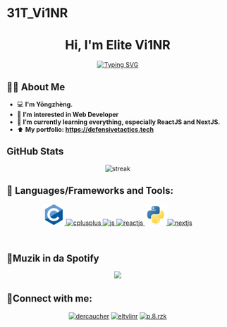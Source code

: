 # 31T_Vi1NR 
<h1 align="center">Hi, I'm Elite Vi1NR </h1>  

<p align="center">
     <a href="https://www.facebook.com/thenews.of.bayern"><img src="https://readme-typing-svg.herokuapp.com?font=Fira+Code&pause=1000&color=00FFFF&width=500&lines=Legends+Live+For3ver+But+Rebels+Never+D1e" alt="Typing SVG" /></a>
 </p>


## 🙋‍♂️ About Me

- 💻 **I'm Yōngzhèng.** 
- 👀 **I’m interested in Web Developer**
- 🌱 **I’m currently learning everything, especially ReactJS and NextJS.**
- ⬆️ **My portfolio: https://defensivetactics.tech**

## GitHub Stats
<p align="center">
        <img title="🔥 Get streak stats for your profile here: git.io/streak-stats" alt="streak" src="https://streak-stats.demolab.com?user=Leon28Phongretzka&theme=dark-smoky&hide_border=true&locale=de&date_format=j%20M%5B%20Y%5D&card_width=500"/>
    </a>
</p>


## 🚀 Languages/Frameworks and Tools: 

<p align="center">
     <a href="https://www.cprogramming.com/" target="_blank"> <img src="https://raw.githubusercontent.com/devicons/devicon/master/icons/c/c-original.svg" alt="c" width="48" height="48"/> </a> 
     <a href="https://www.w3schools.com/cpp/" target="_blank"> <img src="https://user-images.githubusercontent.com/82562559/189319194-55e984e0-f0e5-4d2c-9676-48fc5b2ca815.png" alt="cplusplus" width="48" height="48"/> </a> 
     <a href="https://www.javascript.com" target="_blank" rel="noreferrer"> <img src="https://raw.githubusercontent.com/Leon28Phongretzka/Leon28Phongretzka/22c78328a95910b6144de839d37466c84ca709c2/javascript-logo.svg" alt="js" width="48" height="48"/> </a> 
     <a href="https://reactjs.org" target="_blank" rel="noreferrer"> <img src="https://github.com/Leon28Phongretzka/Leon28Phongretzka/blob/main/1174949_js_react%20js_logo_react_react%20native_icon.png?raw=true" alt="reactjs" width="48" height="48"/> </a> 
     <a href="https://www.python.org" target="_blank"> <img src="https://raw.githubusercontent.com/devicons/devicon/master/icons/python/python-original.svg" alt="python" width="48" height="48"/> </a>
     <a href="https://nextjs.org" target="_blank"> <img src="https://mikevpeeren.nl/_next/static/media/next_logo.79d7b4bd.png" alt="nextjs" width="48" height="48"/> </a>
     
 </p>
<br/>

## 🎵Muzik in da Spotify

<p align="center">
<img src="https://spotify-github-profile.vercel.app/api/view.svg?uid=31kpmj4rucelavwcbdnoqd2z2fvu&cover_image=true&theme=novatorem&show_offline=false&background_color=000000&bar_color=53b14f&bar_color_cover=false">
</p>


## 🤝Connect with me:

<p align="center">   
  <a href="https://twitter.com/z_bayern_gzkt" target="blank"><img align="center" src="https://raw.githubusercontent.com/rahuldkjain/github-profile-readme-generator/master/src/images/icons/Social/twitter.svg" alt="dercaucher" height="30" width="40" /></a>    
  <a href="https://www.facebook.com/S130Prj3t/" target="blank"><img align="center" src="https://raw.githubusercontent.com/rahuldkjain/github-profile-readme-generator/master/src/images/icons/Social/facebook.svg" alt="eltvlinr" height="30" width="40" /></a>    
  <a href="https://www.instagram.com/lg_28.elt_vnr/" target="blank"><img align="center" src="https://raw.githubusercontent.com/rahuldkjain/github-profile-readme-generator/master/src/images/icons/Social/instagram.svg" alt="p.8.rzk" height="30" width="40" /></a>


